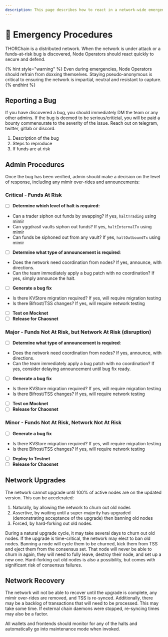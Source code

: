```yaml
---
description: This page describes how to react in a network-wide emergency (funds-at-risk).
---
```


# 🛑 Emergency Procedures

THORChain is a distributed network. When the network is under attack or a funds-at-risk bug is discovered, Node Operators should react quickly to secure and defend.

{% hint style="warning" %}
Even during emergencies, Node Operators should refrain from doxxing themselves. Staying pseudo-anonymous is critical to ensuring the network is impartial, neutral and resistant to capture.
{% endhint %}

## Reporting a Bug

If you have discovered a bug, you should immediately DM the team or any other admins. If the bug is deemed to be serious/criticial, you will be paid a bounty commensurate to the severity of the issue. Reach out on telegram, twitter, gitlab or discord.

1. Description of the bug
2. Steps to reproduce
3. If funds are at risk

## Admin Procedures

Once the bug has been verified, admin should make a decision on the level of response, including any mimir over-rides and announcements:

### Critical - Funds At Risk

* [ ] **Determine which level of halt is required:**
* Can a trader siphon out funds by swapping? If yes, `haltTrading` using mimir
* Can yggdrasil vaults siphon out funds? If yes, `haltInternalTx` using mimir
* Can funds be siphoned out from any vault? If yes, `haltOutboundTx` using mimir
* [ ] **Determine what type of announcement is required**:
* Does the network need coordination from nodes? If yes, announce, with directions.
* Can the team immediately apply a bug patch with no coordination? If yes, simply announce the halt.
* [ ] **Generate a bug fix**
* Is there KVStore migration required? If yes, will require migration testing
* Is there Bifrost/TSS changes? If yes, will require network testing
* [ ] **Test on Mocknet**
* [ ] **Release for Chaosnet**

### Major - Funds Not At Risk, but Network At Risk \(disruption\)

* [ ] **Determine what type of announcement is required**:
* Does the network need coordination from nodes? If yes, announce, with directions.
* Can the team immediately apply a bug patch with no coordination? If yes, consider delaying announcement until bug fix ready.
* [ ] **Generate a bug fix**
* Is there KVStore migration required? If yes, will require migration testing
* Is there Bifrost/TSS changes? If yes, will require network testing
* [ ] **Test on Mocknet**
* [ ] **Release for Chaosnet**

### Minor - Funds Not At Risk, Network Not At Risk

* [ ] **Generate a bug fix**
* Is there KVStore migration required? If yes, will require migration testing
* Is there Bifrost/TSS changes? If yes, will require network testing
* [ ] **Deploy to Testnet**
* [ ] **Release for Chaosnet**

## Network Upgrades

The network cannot upgrade until 100% of active nodes are on the updated version. This can be accelerated:

1. Naturally, by allowing the network to churn out old nodes
2. Assertive, by waiting until a super-majority has upgraded \(demonstrating acceptance of the upgrade\) then banning old nodes 
3. Forced, by hard-forking out old nodes.

During a natural upgrade cycle, it may take several days to churn out old nodes. If the upgrade is time-critical, the network may elect to ban old nodes. Banning a node will cycle them to be churned, kick them from TSS and eject them from the consensus set. That node will never be able to churn in again, they will need to fully leave, destroy their node, and set up a new one. Hard-forking out old nodes is also a possibility, but comes with significant risk of consensus failures.

## Network Recovery

The network will not be able to recover until the upgrade is complete, any mimir over-rides are removed, and TSS is re-synced. Additionally, there may be a backlog of transactions that will need to be processed. This may take some time. If external chain daemons were stopped, re-syncing times may also be a factor.

All wallets and frontends should monitor for any of the halts and automatically go into maintenance mode when invoked.

